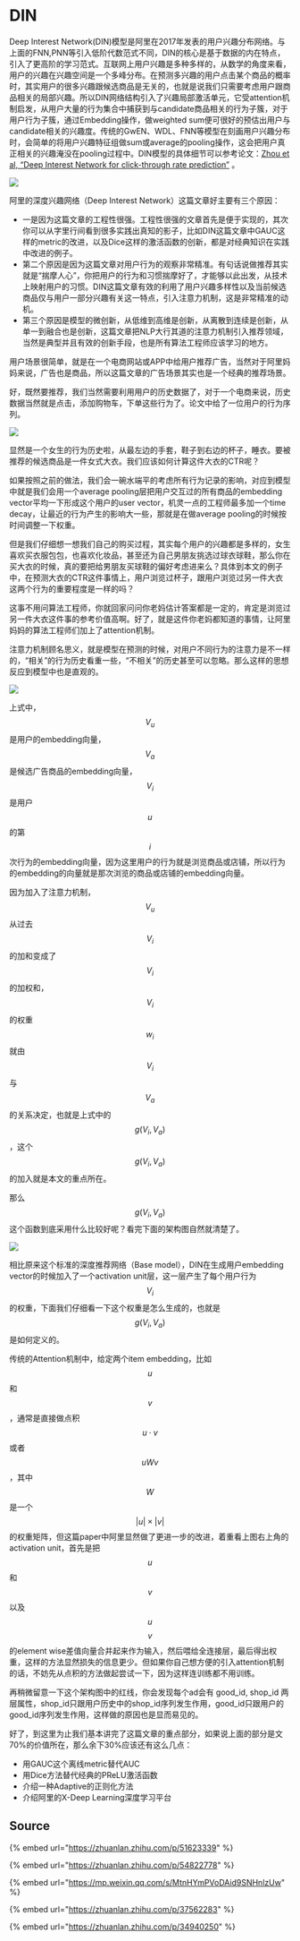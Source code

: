 # DIN

Deep Interest Network\(DIN\)模型是阿里在2017年发表的用户兴趣分布网络。与上面的FNN,PNN等引入低阶代数范式不同，DIN的核心是基于数据的内在特点，引入了更高阶的学习范式。互联网上用户兴趣是多种多样的，从数学的角度来看，用户的兴趣在兴趣空间是一个多峰分布。在预测多兴趣的用户点击某个商品的概率时，其实用户的很多兴趣跟候选商品是无关的，也就是说我们只需要考虑用户跟商品相关的局部兴趣。所以DIN网络结构引入了兴趣局部激活单元，它受attention机制启发，从用户大量的行为集合中捕获到与candidate商品相关的行为子簇，对于用户行为子簇，通过Embedding操作，做weighted sum便可很好的预估出用户与candidate相关的兴趣度。传统的GwEN、WDL、FNN等模型在刻画用户兴趣分布时，会简单的将用户兴趣特征组做sum或average的pooling操作，这会把用户真正相关的兴趣淹没在pooling过程中。DIN模型的具体细节可以参考论文：[Zhou et al, “Deep Interest Network for click-through rate prediction”](https://arxiv.org/pdf/1706.06978.pdf) 。

![](../../../../../.gitbook/assets/v2-8c386a725488fd5013c37af0d052ffdd_r.jpg)

阿里的深度兴趣网络（Deep Interest Network）这篇文章好主要有三个原因：

* 一是因为这篇文章的工程性很强。工程性很强的文章首先是便于实现的，其次你可以从字里行间看到很多实践出真知的影子，比如DIN这篇文章中GAUC这样的metric的改进，以及Dice这样的激活函数的创新，都是对经典知识在实践中改进的例子。
* 第二个原因是因为这篇文章对用户行为的观察非常精准。有句话说做推荐其实就是“揣摩人心”，你把用户的行为和习惯揣摩好了，才能够以此出发，从技术上映射用户的习惯。DIN这篇文章有效的利用了用户兴趣多样性以及当前候选商品仅与用户一部分兴趣有关这一特点，引入注意力机制，这是非常精准的动机。
* 第三个原因是模型的微创新，从低维到高维是创新，从离散到连续是创新，从单一到融合也是创新，这篇文章把NLP大行其道的注意力机制引入推荐领域，当然是典型并且有效的创新手段，也是所有算法工程师应该学习的地方。

用户场景很简单，就是在一个电商网站或APP中给用户推荐广告，当然对于阿里妈妈来说，广告也是商品，所以这篇文章的广告场景其实也是一个经典的推荐场景。

好，既然要推荐，我们当然需要利用用户的历史数据了，对于一个电商来说，历史数据当然就是点击，添加购物车，下单这些行为了。论文中给了一位用户的行为序列。

![](../../../../../.gitbook/assets/v2-7eaa88ef5974c172b8c22a4602bd407a_r.jpg)

显然是一个女生的行为历史啦，从最左边的手套，鞋子到右边的杯子，睡衣。要被推荐的候选商品是一件女式大衣。我们应该如何计算这件大衣的CTR呢？

如果按照之前的做法，我们会一碗水端平的考虑所有行为记录的影响，对应到模型中就是我们会用一个average pooling层把用户交互过的所有商品的embedding vector平均一下形成这个用户的user vector，机灵一点的工程师最多加一个time decay，让最近的行为产生的影响大一些，那就是在做average pooling的时候按时间调整一下权重。

但是我们仔细想一想我们自己的购买过程，其实每个用户的兴趣都是多样的，女生喜欢买衣服包包，也喜欢化妆品，甚至还为自己男朋友挑选过球衣球鞋，那么你在买大衣的时候，真的要把给男朋友买球鞋的偏好考虑进来么？具体到本文的例子中，在预测大衣的CTR这件事情上，用户浏览过杯子，跟用户浏览过另一件大衣这两个行为的重要程度是一样的吗？

这事不用问算法工程师，你就回家问问你老妈估计答案都是一定的，肯定是浏览过另一件大衣这件事的参考价值高啊。好了，就是这件你老妈都知道的事情，让阿里妈妈的算法工程师们加上了attention机制。

注意力机制顾名思义，就是模型在预测的时候，对用户不同行为的注意力是不一样的，“相关”的行为历史看重一些，“不相关”的历史甚至可以忽略。那么这样的思想反应到模型中也是直观的。

![](../../../../../.gitbook/assets/v2-0245fb930e04538c694a17e624560455_r.jpg)

上式中， $$V_u$$ 是用户的embedding向量， $$V_a$$ 是候选广告商品的embedding向量， $$V_i$$ 是用户 $$u$$ 的第 $$i$$ 次行为的embedding向量，因为这里用户的行为就是浏览商品或店铺，所以行为的embedding的向量就是那次浏览的商品或店铺的embedding向量。

因为加入了注意力机制， $$V_u$$ 从过去 $$V_i$$ 的加和变成了 $$V_i$$ 的加权和， $$V_i$$ 的权重 $$w_i$$ 就由 $$V_i$$ 与 $$V_a$$ 的关系决定，也就是上式中的 $$g(V_i,V_a)$$ ，这个 $$g(V_i,V_a)$$ 的加入就是本文的重点所在。

那么 $$g(V_i,V_a)$$ 这个函数到底采用什么比较好呢？看完下面的架构图自然就清楚了。

![](../../../../../.gitbook/assets/v2-ba0d0fafc33999e9af1877cf6087523e_r.jpg)

相比原来这个标准的深度推荐网络（Base model），DIN在生成用户embedding vector的时候加入了一个activation unit层，这一层产生了每个用户行为 $$V_i$$ 的权重，下面我们仔细看一下这个权重是怎么生成的，也就是 $$g(V_i,V_a)$$ 是如何定义的。

传统的Attention机制中，给定两个item embedding，比如 $$u$$ 和 $$v$$ ，通常是直接做点积 $$u\cdot v$$ 或者 $$uW v$$ ，其中 $$W$$ 是一个 $$|u|\times|v|$$ 的权重矩阵，但这篇paper中阿里显然做了更进一步的改进，着重看上图右上角的activation unit，首先是把 $$u$$ 和 $$v$$以及 $$u$$$$v$$的element wise差值向量合并起来作为输入，然后喂给全连接层，最后得出权重，这样的方法显然损失的信息更少。但如果你自己想方便的引入attention机制的话，不妨先从点积的方法做起尝试一下，因为这样连训练都不用训练。

再稍微留意一下这个架构图中的红线，你会发现每个ad会有 good\_id, shop\_id 两层属性，shop\_id只跟用户历史中的shop\_id序列发生作用，good\_id只跟用户的good\_id序列发生作用，这样做的原因也是显而易见的。

好了，到这里为止我们基本讲完了这篇文章的重点部分，如果说上面的部分是文70%的价值所在，那么余下30%应该还有这么几点：

* 用GAUC这个离线metric替代AUC
* 用Dice方法替代经典的PReLU激活函数
* 介绍一种Adaptive的正则化方法
* 介绍阿里的X-Deep Learning深度学习平台

## Source

{% embed url="https://zhuanlan.zhihu.com/p/51623339" %}

{% embed url="https://zhuanlan.zhihu.com/p/54822778" %}

{% embed url="https://mp.weixin.qq.com/s/MtnHYmPVoDAid9SNHnlzUw" %}

{% embed url="https://zhuanlan.zhihu.com/p/37562283" %}

{% embed url="https://zhuanlan.zhihu.com/p/34940250" %}



